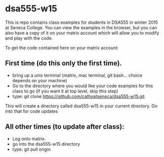 dsa555-w15
==========


This is repo contains class examples for students in DSA555 in winter 2015 at Seneca College.  You can view the examples in the browser, but you can also have a copy of it on your matrix account which will allow you to modify and play with the code.

To get the code contained here on your matrix account:

First time (do this only the first time).  
----------------------------------------

* bring up a unix terminal (matrix, mac terminal, git bash... choice depends on your machine)
* Go to the directory where you would like your code examples for this class to go (if you want it at top level, skip this step)
* type: git clone https://github.com/cathyatseneca/dsa555-w15.git

This will create a directory called dsa555-w15 in your current directory.  Go into that for code updates

All other times (to update after class):
----------------

* Log onto matrix.
* go into the dsa555-w15 directory
* type: git pull origin
